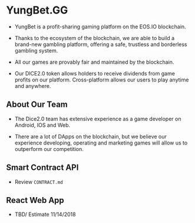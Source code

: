 # YungBet.GG

- YungBet is a profit-sharing gaming platform on the EOS.IO blockchain. 

- Thanks to the ecosystem of the blockchain, we are able to build a brand-new gambling platform, offering a safe, trustless and borderless gambling system. 

- All our games are provably fair and maintained by the blockchain. 

- Our DICE2.0 token allows holders to receive dividends from game profits on our platform. Cross-platform allows our users to play anytime and anywhere. 

## About Our Team

- The Dice2.0 team has extensive experience as a game developer on Android, IOS and Web. 

- There are a lot of DApps on the blockchain, but we believe our experience developing, operating and marketing games will allow us to outperform our competition. 

## Smart Contract API

- Review `CONTRACT.md`

## React Web App

- TBD/ Estimate 11/14/2018
